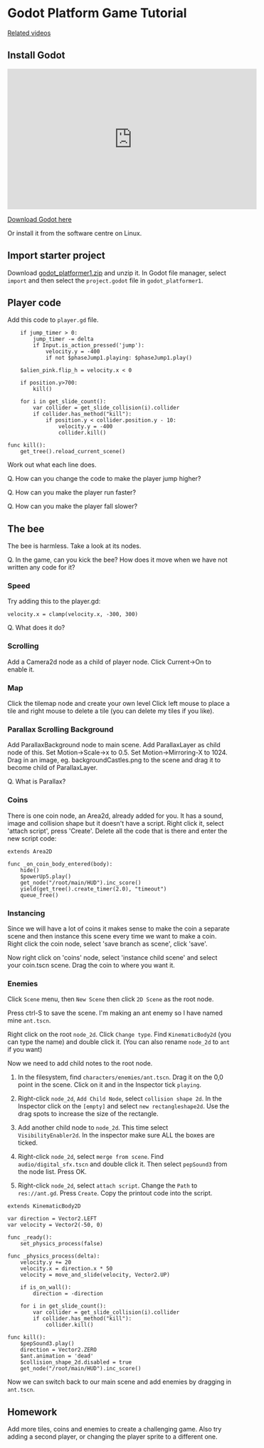 # Godot Platform Game Tutorial

[Related videos](https://www.youtube.com/playlist?list=PLrk78MvfQ-tNR1ljywJvKsnqhylw3l4xi)

## Install Godot

<iframe width="560" height="315" src="https://www.youtube.com/embed/Wend9ao8uy8" frameborder="0" allow="accelerometer; autoplay; encrypted-media; gyroscope; picture-in-picture" allowfullscreen></iframe>

[Download Godot here](https://godotengine.org/download)

Or install it from the software centre on Linux.

## Import starter project

Download [godot_platformer1.zip](/godot_platformer1.zip) and unzip it.  In Godot file manager, select `import` and then select the `project.godot` file in `godot_platformer1`.

## Player code

Add this code to `player.gd` file.

```gdscript
	if jump_timer > 0:
		jump_timer -= delta
		if Input.is_action_pressed('jump'):
			velocity.y = -400
			if not $phaseJump1.playing: $phaseJump1.play()

	$alien_pink.flip_h = velocity.x < 0
	
	if position.y>700:
		kill()

	for i in get_slide_count():
		var collider = get_slide_collision(i).collider
		if collider.has_method("kill"):
			if position.y < collider.position.y - 10:
				velocity.y = -400
				collider.kill()

func kill():
	get_tree().reload_current_scene()
```

Work out what each line does.

Q. How can you change the code to make the player jump higher?

Q. How can you make the player run faster?

Q. How can you make the player fall slower?

## The bee

The bee is harmless.  Take a look at its nodes.

Q. In the game, can you kick the bee?  How does it move when we have not written any code for it?

### Speed

Try adding this to the player.gd:

    velocity.x = clamp(velocity.x, -300, 300)

Q. What does it do?

### Scrolling

Add a Camera2d node as a child of player node.  Click Current->On to enable it.

### Map

Click the tilemap node and create your own level  Click left mouse to place a tile and right mouse to delete a tile (you can delete my tiles if you like).

### Parallax Scrolling Background

Add ParallaxBackground node to main scene.  Add ParallaxLayer as child node of this.  Set Motion->Scale->x to 0.5.  Set Motion->Mirroring-X to 1024.  Drag in an image, eg. backgroundCastles.png to the scene and drag it to become child of ParallaxLayer.

Q. What is Parallax?

### Coins

There is one coin node, an Area2d, already added for you.  It has a sound, image and collision shape but it doesn't have a script.  Right click it, select 'attach script', press 'Create'.  Delete all the code that is there and enter the new script code:
```
extends Area2D

func _on_coin_body_entered(body):
	hide()
	$powerUp5.play()
	get_node("/root/main/HUD").inc_score()
	yield(get_tree().create_timer(2.0), "timeout")
	queue_free()
```

### Instancing

Since we will have a lot of coins it makes sense to make the coin a separate scene and then instance this scene every time we want to make a coin. Right click the coin node, select 'save branch as scene', click 'save'.

Now right click on 'coins' node, select 'instance child scene' and select your coin.tscn scene.  Drag the coin to where you want it.

### Enemies

Click `Scene` menu, then `New Scene` then click `2D Scene` as the root node. 

Press ctrl-S to save the scene.  I'm making an ant enemy so I have named mine `ant.tscn`.

Right click on the root `node_2d`.  Click  `Change type`.  Find  `KinematicBody2d` (you can type the name) and double click it.  (You can also rename `node_2d` to `ant` if you want)

Now we need to add child notes to the root node.

1. In the filesystem, find `characters/enemies/ant.tscn`.  Drag it on the 0,0 point in the scene.  Click on it and in the Inspector tick `playing`.

2. Right-click `node_2d`, `Add Child Node`, select `collision shape 2d`.  In the Inspector click on the `[empty]` and select `new rectangleshape2d`.  Use the drag spots to increase the size of the rectangle.

3. Add another child node to `node_2d`.  This time select `VisibilityEnabler2d`.  In the inspector make sure ALL the boxes are ticked.

4. Right-click `node_2d`, select `merge from scene`.  Find `audio/digital_sfx.tscn` and double click it.  Then select `pepSound3` from the node list.  Press OK.

5. Right-click `node_2d`, select `attach script`.  Change the `Path` to `res://ant.gd`.  Press `Create`.  Copy the printout code into the script.


```
extends KinematicBody2D

var direction = Vector2.LEFT
var velocity = Vector2(-50, 0)

func _ready():
	set_physics_process(false)

func _physics_process(delta):
	velocity.y += 20
	velocity.x = direction.x * 50
	velocity = move_and_slide(velocity, Vector2.UP)
	
	if is_on_wall():
		direction = -direction
		
	for i in get_slide_count():
		var collider = get_slide_collision(i).collider
		if collider.has_method("kill"):
			collider.kill()

func kill():
	$pepSound3.play()
	direction = Vector2.ZERO
	$ant.animation = 'dead'
	$collision_shape_2d.disabled = true
	get_node("/root/main/HUD").inc_score()
```

Now we can switch back to our main scene and add enemies by dragging in `ant.tscn`.

## Homework

Add more tiles, coins and enemies to create a challenging game.  Also try adding a second player, or changing the player sprite to a different one.



